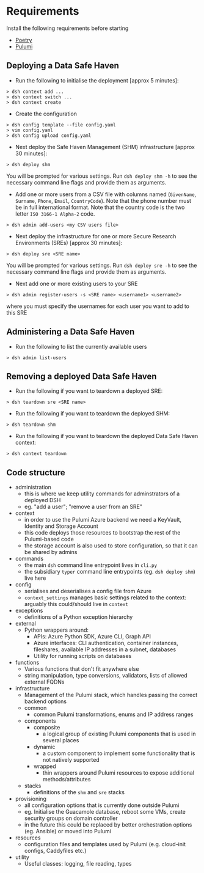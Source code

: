 # Requirements

Install the following requirements before starting

- [Poetry](https://python-poetry.org/docs/#installation)
- [Pulumi](https://www.pulumi.com/docs/get-started/install/)

## Deploying a Data Safe Haven

- Run the following to initialise the deployment [approx 5 minutes]:

```console
> dsh context add ...
> dsh context switch ...
> dsh context create
```

- Create the configuration

```console
> dsh config template --file config.yaml
> vim config.yaml
> dsh config upload config.yaml
```

- Next deploy the Safe Haven Management (SHM) infrastructure [approx 30 minutes]:

```console
> dsh deploy shm
```

You will be prompted for various settings.
Run `dsh deploy shm -h` to see the necessary command line flags and provide them as arguments.

- Add one or more users from a CSV file with columns named (`GivenName`, `Surname`, `Phone`, `Email`, `CountryCode`).
  Note that the phone number must be in full international format.
  Note that the country code is the two letter `ISO 3166-1 Alpha-2` code.

```console
> dsh admin add-users <my CSV users file>
```

- Next deploy the infrastructure for one or more Secure Research Environments (SREs) [approx 30 minutes]:

```console
> dsh deploy sre <SRE name>
```

You will be prompted for various settings.
Run `dsh deploy sre -h` to see the necessary command line flags and provide them as arguments.

- Next add one or more existing users to your SRE

```console
> dsh admin register-users -s <SRE name> <username1> <username2>
```

where you must specify the usernames for each user you want to add to this SRE

## Administering a Data Safe Haven

- Run the following to list the currently available users

```console
> dsh admin list-users
```

## Removing a deployed Data Safe Haven

- Run the following if you want to teardown a deployed SRE:

```console
> dsh teardown sre <SRE name>
```

- Run the following if you want to teardown the deployed SHM:

```console
> dsh teardown shm
```

- Run the following if you want to teardown the deployed Data Safe Haven context:

```console
> dsh context teardown
```

## Code structure

- administration
    - this is where we keep utility commands for adminstrators of a deployed DSH
    - eg. "add a user"; "remove a user from an SRE"
- context
    - in order to use the Pulumi Azure backend we need a KeyVault, Identity and Storage Account
    - this code deploys those resources to bootstrap the rest of the Pulumi-based code
    - the storage account is also used to store configuration, so that it can be shared by admins
- commands
    - the main `dsh` command line entrypoint lives in `cli.py`
    - the subsidiary `typer` command line entrypoints (eg. `dsh deploy shm`) live here
- config
    - serialises and deserialises a config file from Azure
    - `context_settings` manages basic settings related to the context: arguably this could/should live in `context`
- exceptions
    - definitions of a Python exception hierarchy
- external
    - Python wrappers around:
        - APIs: Azure Python SDK, Azure CLI, Graph API
        - Azure interfaces: CLI authentication, container instances, fileshares, available IP addresses in a subnet, databases
        - Utility for running scripts on databases
- functions
    - Various functions that don't fit anywhere else
    - string manipulation, type conversions, validators, lists of allowed external FQDNs
- infrastructure
    - Management of the Pulumi stack, which handles passing the correct backend options
    - common
        - common Pulumi transformations, enums and IP address ranges
    - components
        - composite
            - a logical group of existing Pulumi components that is used in several places
        - dynamic
            - a custom component to implement some functionality that is not natively supported
        - wrapped
            - thin wrappers around Pulumi resources to expose additional methods/attributes
    - stacks
        - definitions of the `shm` and `sre` stacks
- provisioning
    - all configuration options that is currently done outside Pulumi
    - eg. Initialise the Guacamole database, reboot some VMs, create security groups on domain controller
    - in the future this could be replaced by better orchestration options (eg. Ansible) or moved into Pulumi
- resources
    - configuration files and templates used by Pulumi (e.g. cloud-init configs, Caddyfiles etc.)
- utility
    - Useful classes: logging, file reading, types
